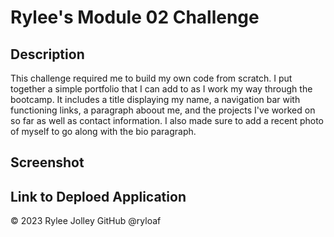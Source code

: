 # Rylee's Module 02 Challenge

## Description

This challenge required me to build my own code from scratch. I put together a simple portfolio that I can add to as I work my way through the bootcamp. It includes a title displaying my name, a navigation bar with functioning links, a paragraph aboout me, and the projects I've worked on so far as well as contact information. I also made sure to add a recent photo of myself to go along with the bio paragraph.

## Screenshot

## Link to Deploed Application

&copy; 2023 Rylee Jolley GitHub @ryloaf
